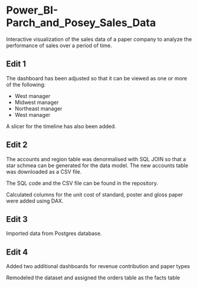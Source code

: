 # Power_BI-Parch_and_Posey_Sales_Data


Interactive visualization of the sales data of a paper company to analyze the performance of sales over a period of time.

## Edit 1

The dashboard has been adjusted so that it can be viewed as one or more of the following:

* West manager
* Midwest manager
* Northeast manager
* West manager

A slicer for the timeline has also been added.


## Edit 2

The accounts and region table was denormalised with SQL JOIN so that a star schmea can be generated for the data model. The new accounts table was downloaded as a CSV file.

The SQL code and the CSV file can be found in the repository. 

Calculated columns for the unit cost of standard, poster and gloss paper were added using DAX.


## Edit 3

Imported data from Postgres database.

## Edit 4

Added two additional dashboards for revenue contribution and paper types

Remodeled the dataset and assigned the orders table as the facts table

